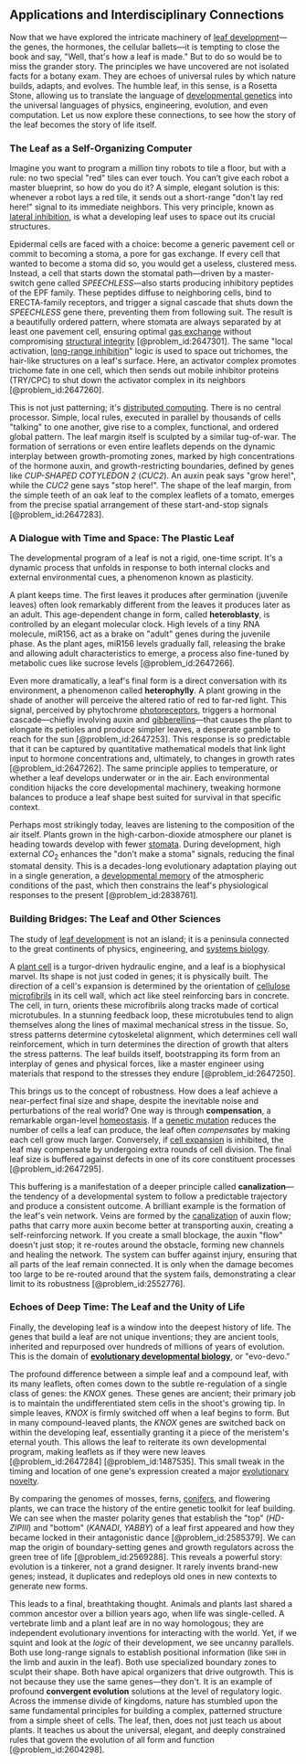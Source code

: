 ## Applications and Interdisciplinary Connections

Now that we have explored the intricate machinery of [leaf development](@article_id:265599)—the genes, the hormones, the cellular ballets—it is tempting to close the book and say, "Well, that's how a leaf is made." But to do so would be to miss the grander story. The principles we have uncovered are not isolated facts for a botany exam. They are echoes of universal rules by which nature builds, adapts, and evolves. The humble leaf, in this sense, is a Rosetta Stone, allowing us to translate the language of [developmental genetics](@article_id:262724) into the universal languages of physics, engineering, evolution, and even computation. Let us now explore these connections, to see how the story of the leaf becomes the story of life itself.

### The Leaf as a Self-Organizing Computer

Imagine you want to program a million tiny robots to tile a floor, but with a rule: no two special "red" tiles can ever touch. You can’t give each robot a master blueprint, so how do you do it? A simple, elegant solution is this: whenever a robot lays a red tile, it sends out a short-range "don't lay red here!" signal to its immediate neighbors. This very principle, known as [lateral inhibition](@article_id:154323), is what a developing leaf uses to space out its crucial structures.

Epidermal cells are faced with a choice: become a generic pavement cell or commit to becoming a stoma, a pore for gas exchange. If every cell that wanted to become a stoma did so, you would get a useless, clustered mess. Instead, a cell that starts down the stomatal path—driven by a master-switch gene called _SPEECHLESS_—also starts producing inhibitory peptides of the EPF family. These peptides diffuse to neighboring cells, bind to ERECTA-family receptors, and trigger a signal cascade that shuts down the _SPEECHLESS_ gene there, preventing them from following suit. The result is a beautifully ordered pattern, where stomata are always separated by at least one pavement cell, ensuring optimal [gas exchange](@article_id:147149) without compromising [structural integrity](@article_id:164825) [@problem_id:2647301]. The same "local activation, [long-range inhibition](@article_id:200062)" logic is used to space out trichomes, the hair-like structures on a leaf's surface. Here, an activator complex promotes trichome fate in one cell, which then sends out mobile inhibitor proteins (TRY/CPC) to shut down the activator complex in its neighbors [@problem_id:2647260].

This is not just patterning; it's [distributed computing](@article_id:263550). There is no central processor. Simple, local rules, executed in parallel by thousands of cells "talking" to one another, give rise to a complex, functional, and ordered global pattern. The leaf margin itself is sculpted by a similar tug-of-war. The formation of serrations or even entire leaflets depends on the dynamic interplay between growth-promoting zones, marked by high concentrations of the hormone auxin, and growth-restricting boundaries, defined by genes like _CUP-SHAPED COTYLEDON 2_ (_CUC2_). An auxin peak says "grow here!", while the _CUC2_ gene says "stop here!". The shape of the leaf margin, from the simple teeth of an oak leaf to the complex leaflets of a tomato, emerges from the precise spatial arrangement of these start-and-stop signals [@problem_id:2647283].

### A Dialogue with Time and Space: The Plastic Leaf

The developmental program of a leaf is not a rigid, one-time script. It's a dynamic process that unfolds in response to both internal clocks and external environmental cues, a phenomenon known as plasticity.

A plant keeps time. The first leaves it produces after germination (juvenile leaves) often look remarkably different from the leaves it produces later as an adult. This age-dependent change in form, called **heteroblasty**, is controlled by an elegant molecular clock. High levels of a tiny RNA molecule, miR156, act as a brake on "adult" genes during the juvenile phase. As the plant ages, miR156 levels gradually fall, releasing the brake and allowing adult characteristics to emerge, a process also fine-tuned by metabolic cues like sucrose levels [@problem_id:2647266].

Even more dramatically, a leaf's final form is a direct conversation with its environment, a phenomenon called **heterophylly**. A plant growing in the shade of another will perceive the altered ratio of red to far-red light. This signal, perceived by phytochrome [photoreceptors](@article_id:151006), triggers a hormonal cascade—chiefly involving auxin and [gibberellins](@article_id:155456)—that causes the plant to elongate its petioles and produce simpler leaves, a desperate gamble to reach for the sun [@problem_id:2647253]. This response is so predictable that it can be captured by quantitative mathematical models that link light input to hormone concentrations and, ultimately, to changes in growth rates [@problem_id:2647262]. The same principle applies to temperature, or whether a leaf develops underwater or in the air. Each environmental condition hijacks the core developmental machinery, tweaking hormone balances to produce a leaf shape best suited for survival in that specific context.

Perhaps most strikingly today, leaves are listening to the composition of the air itself. Plants grown in the high-carbon-dioxide atmosphere our planet is heading towards develop with fewer [stomata](@article_id:144521). During development, high external $CO_2$ enhances the "don't make a stoma" signals, reducing the final stomatal density. This is a decades-long evolutionary adaptation playing out in a single generation, a [developmental memory](@article_id:187554) of the atmospheric conditions of the past, which then constrains the leaf's physiological responses to the present [@problem_id:2838761].

### Building Bridges: The Leaf and Other Sciences

The study of [leaf development](@article_id:265599) is not an island; it is a peninsula connected to the great continents of physics, engineering, and [systems biology](@article_id:148055).

A [plant cell](@article_id:274736) is a turgor-driven hydraulic engine, and a leaf is a biophysical marvel. Its shape is not just coded in genes; it is physically built. The direction of a cell's expansion is determined by the orientation of [cellulose microfibrils](@article_id:150607) in its cell wall, which act like steel reinforcing bars in concrete. The cell, in turn, orients these microfibrils along tracks made of cortical microtubules. In a stunning feedback loop, these microtubules tend to align themselves along the lines of maximal mechanical stress in the tissue. So, stress patterns determine cytoskeletal alignment, which determines cell wall reinforcement, which in turn determines the direction of growth that alters the stress patterns. The leaf builds itself, bootstrapping its form from an interplay of genes and physical forces, like a master engineer using materials that respond to the stresses they endure [@problem_id:2647250].

This brings us to the concept of robustness. How does a leaf achieve a near-perfect final size and shape, despite the inevitable noise and perturbations of the real world? One way is through **compensation**, a remarkable organ-level [homeostasis](@article_id:142226). If a [genetic mutation](@article_id:165975) reduces the number of cells a leaf can produce, the leaf often *compensates* by making each cell grow much larger. Conversely, if [cell expansion](@article_id:165518) is inhibited, the leaf may compensate by undergoing extra rounds of cell division. The final leaf size is buffered against defects in one of its core constituent processes [@problem_id:2647295].

This buffering is a manifestation of a deeper principle called **canalization**—the tendency of a developmental system to follow a predictable trajectory and produce a consistent outcome. A brilliant example is the formation of the leaf's vein network. Veins are formed by the [canalization](@article_id:147541) of auxin flow; paths that carry more auxin become better at transporting auxin, creating a self-reinforcing network. If you create a small blockage, the auxin "flow" doesn't just stop; it re-routes around the obstacle, forming new channels and healing the network. The system can buffer against injury, ensuring that all parts of the leaf remain connected. It is only when the damage becomes too large to be re-routed around that the system fails, demonstrating a clear limit to its robustness [@problem_id:2552776].

### Echoes of Deep Time: The Leaf and the Unity of Life

Finally, the developing leaf is a window into the deepest history of life. The genes that build a leaf are not unique inventions; they are ancient tools, inherited and repurposed over hundreds of millions of years of evolution. This is the domain of **[evolutionary developmental biology](@article_id:138026)**, or "evo-devo."

The profound difference between a simple leaf and a compound leaf, with its many leaflets, often comes down to the subtle re-regulation of a single class of genes: the _KNOX_ genes. These genes are ancient; their primary job is to maintain the undifferentiated stem cells in the shoot's growing tip. In simple leaves, _KNOX_ is firmly switched off when a leaf begins to form. But in many compound-leaved plants, the _KNOX_ genes are switched back on within the developing leaf, essentially granting it a piece of the meristem's eternal youth. This allows the leaf to reiterate its own developmental program, making leaflets as if they were new leaves [@problem_id:2647284] [@problem_id:1487535]. This small tweak in the timing and location of one gene's expression created a major [evolutionary novelty](@article_id:270956).

By comparing the genomes of mosses, ferns, [conifers](@article_id:267705), and flowering plants, we can trace the history of the entire genetic toolkit for leaf building. We can see when the master polarity genes that establish the "top" (_HD-ZIPIII_) and "bottom" (_KANADI_, _YABBY_) of a leaf first appeared and how they became locked in their antagonistic dance [@problem_id:2585379]. We can map the origin of boundary-setting genes and growth regulators across the green tree of life [@problem_id:2569288]. This reveals a powerful story: evolution is a tinkerer, not a grand designer. It rarely invents brand-new genes; instead, it duplicates and redeploys old ones in new contexts to generate new forms.

This leads to a final, breathtaking thought. Animals and plants last shared a common ancestor over a billion years ago, when life was single-celled. A vertebrate limb and a plant leaf are in no way homologous; they are independent evolutionary inventions for interacting with the world. Yet, if we squint and look at the *logic* of their development, we see uncanny parallels. Both use long-range signals to establish positional information (like `SHH` in the limb and auxin in the leaf). Both use specialized boundary zones to sculpt their shape. Both have apical organizers that drive outgrowth. This is not because they use the same genes—they don't. It is an example of profound **convergent evolution** solutions at the level of regulatory logic. Across the immense divide of kingdoms, nature has stumbled upon the same fundamental principles for building a complex, patterned structure from a simple sheet of cells. The leaf, then, does not just teach us about plants. It teaches us about the universal, elegant, and deeply constrained rules that govern the evolution of all form and function [@problem_id:2604298].